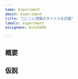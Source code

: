 ```yaml
---
name: Experiment
about: Experiment
title: "📖ここに実験のタイトルを記載"
labels: experiment
assignees: kuto5046

---
```


## 概要


## 仮説
